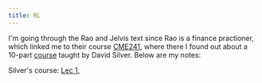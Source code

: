 ```yaml
---
title: RL
---
```


I'm going through the Rao and Jelvis text since Rao is a finance practioner, which linked me to their course [CME241](http://web.stanford.edu/class/cme241/), where there I found out about a 10-part [course](https://deepmind.com/learning-resources/-introduction-reinforcement-learning-david-silver) taught by David Silver. Below are my notes:

Silver's course: [Lec 1](/RL/L1.md), 
